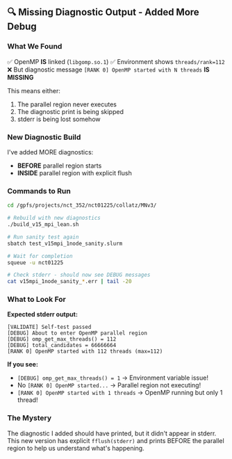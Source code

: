 ## 🔍 Missing Diagnostic Output - Added More Debug

### What We Found

✅ OpenMP **IS** linked (`libgomp.so.1`)
✅ Environment shows `threads/rank=112`
❌ But diagnostic message `[RANK 0] OpenMP started with N threads` **IS MISSING**

This means either:
1. The parallel region never executes
2. The diagnostic print is being skipped
3. stderr is being lost somehow

### New Diagnostic Build

I've added MORE diagnostics:
- **BEFORE** parallel region starts
- **INSIDE** parallel region with explicit flush

### Commands to Run

```bash
cd /gpfs/projects/nct_352/nct01225/collatz/MNv3/

# Rebuild with new diagnostics
./build_v15_mpi_lean.sh

# Run sanity test again
sbatch test_v15mpi_1node_sanity.slurm

# Wait for completion
squeue -u nct01225

# Check stderr - should now see DEBUG messages
cat v15mpi_1node_sanity_*.err | tail -20
```

### What to Look For

**Expected stderr output:**
```
[VALIDATE] Self-test passed
[DEBUG] About to enter OpenMP parallel region
[DEBUG] omp_get_max_threads() = 112
[DEBUG] total_candidates = 66666664
[RANK 0] OpenMP started with 112 threads (max=112)
```

**If you see:**
- `[DEBUG] omp_get_max_threads() = 1` → Environment variable issue!
- No `[RANK 0] OpenMP started...` → Parallel region not executing!
- `[RANK 0] OpenMP started with 1 threads` → OpenMP running but only 1 thread!

### The Mystery

The diagnostic I added should have printed, but it didn't appear in stderr. This new version has explicit `fflush(stderr)` and prints BEFORE the parallel region to help us understand what's happening.
